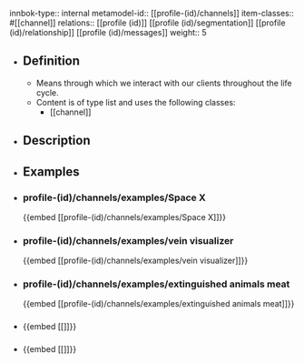innbok-type:: internal
metamodel-id:: [[profile-(id)/channels]]
item-classes:: #[[channel]]
relations:: [[profile (id)]] [[profile (id)/segmentation]] [[profile (id)/relationship]] [[profile (id)/messages]]
weight:: 5

- ## Definition
  - Means through which we interact with our clients throughout the life cycle.
  - Content is of type list and uses the following classes:
    - [[channel]]
- ## Description
- ## Examples
- ### profile-(id)/channels/examples/Space X
  {{embed [[profile-(id)/channels/examples/Space X]]}}
- ### profile-(id)/channels/examples/vein visualizer
  {{embed [[profile-(id)/channels/examples/vein visualizer]]}}
- ### profile-(id)/channels/examples/extinguished animals meat
  {{embed [[profile-(id)/channels/examples/extinguished animals meat]]}}
- ### 
  {{embed [[]]}}
- ### 
  {{embed [[]]}}


